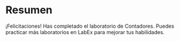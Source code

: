 # Resumen

¡Felicitaciones! Has completado el laboratorio de Contadores. Puedes practicar más laboratorios en LabEx para mejorar tus habilidades.
